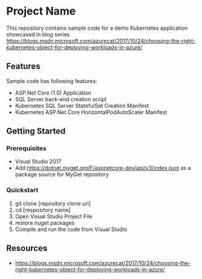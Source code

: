 # Project Name

This repository contains sample code for a demo Kubernetes application showcased in blog series https://blogs.msdn.microsoft.com/azurecat/2017/10/24/choosing-the-right-kubernetes-object-for-deploying-workloads-in-azure/

## Features

Sample code has following features:

* ASP.Net Core (1.0) Application
* SQL Server back-end creation script
* Kubernetes SQL Server StatefulSet Creation Manifest
* Kubernetes ASP.Net Core HorizontalPodAutoScaler Manifest

## Getting Started

### Prerequisites

- Visual Studio 2017
- Add https://dotnet.myget.org/F/aspnetcore-dev/api/v3/index.json as a package source for MyGet repository 

### Quickstart

1. git clone [repository clone url]
2. cd [respository name]
3. Open Visual Studio Project File
4. restore nuget packages
5. Compile and run the code from Visual Studio

## Resources

- https://blogs.msdn.microsoft.com/azurecat/2017/10/24/choosing-the-right-kubernetes-object-for-deploying-workloads-in-azure/
